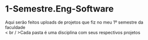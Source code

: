 # 1-Semestre.Eng-Software
Aqui serão feitos uploads de projetos que fiz no meu 1º semestre da faculdade  
< br / >Cada pasta é uma disciplina com seus respectivos projetos
